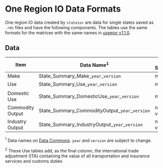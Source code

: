 # One Region IO Data Formats

One region IO data created by `stateior` are data for single states saved as `.rds` files and have the following components. The tables use the same formats for the matrices with the same names in [useeior v1.1.0](https://github.com/USEPA/useeior/tree/v1.1.0).

## Data

| Item                           | Data Name<sup>1</sup>  | Data Structure | Description |
| ------------------------------ | ---------------------- | -------------- | ----------- |
| Make                           | State_Summary_Make_`year`_`version` | matrix         | [Make (V)](https://github.com/USEPA/useeior/blob/v1.1.0/format_specs/Model.md#v) |
| Use                            | State_Summary_Use_`year`_`version`  | matrix         | [Use (U)](https://github.com/USEPA/useeior/blob/v1.1.0/format_specs/Model.md#u) <sup>2</sup> |
| Domestic Use                   | State_Summary_DomesticUse_`year`_`version` | matrix         | [Domestic Use (U_d)](https://github.com/USEPA/useeior/blob/v1.1.0/format_specs/Model.md#u) <sup>2</sup> |
| Commodity Output               | State_Summary_CommodityOutput_`year`_`version` | numeric vector | [Output Vectors](https://github.com/USEPA/useeior/blob/v1.1.0/format_specs/Model.md#output-vectors) |
| Industry Output                | State_Summary_IndustryOutput_`year`_`version`  | numeric vector | [Output Vectors](https://github.com/USEPA/useeior/blob/v1.1.0/format_specs/Model.md#output-vectors)|

<sup>1</sup> Data names on [Data Commons](https://edap-ord-data-commons.s3.amazonaws.com/index.html?prefix=stateio/). `year` and `version` are subject to change.

<sup>2</sup> These Use tables add, as the final column, the international trade adjustment (ITA) containing the value of all transportation and insurance services and customs duties 

